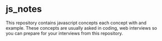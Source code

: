 # js_notes
This repository contains javascript concepts each concept with and example. These concepts are usually asked in coding, web interviews so you can prepare for your interviews from this repository.
